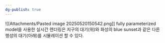 ```yaml
---
dg-publish: true
---
```


![[Attachments/Pasted image 20250520150542.png]]
fully parameterized model을 사용한 실시간 렌더링은 지구의 대기(위)와 화성의 blue sunset과 같은 다른 행성의 대기(아래)를 시뮬레이션 할 수 있다.